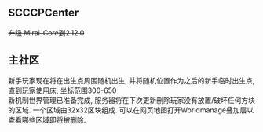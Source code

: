 ## SCCCPCenter
~~升级 Mirai-Core到2.12.0~~  
## 主社区
新手玩家现在将在出生点周围随机出生, 并将随机位置作为之后的新手临时出生点, 直到玩家使用床, 坐标范围300-650  
新机制世界管理已准备完成, 服务器将在下次更新删除玩家没有放置/破坏任何方块的区域. 一个区域由32x32区块组成. 可以在网页地图打开Worldmanage叠加层以查看哪些区域即将被删除.  